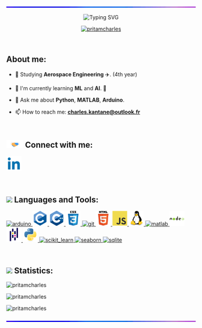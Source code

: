 <p align="center">
    <img src="/assets/gif/line-neon.gif" width="100%", height="50%">
</p>

<p align="center">
    <img src="https://readme-typing-svg.herokuapp.com?font=Permanent+Marker&size=25&duration=2500&pause=1000&color=FFFFFF&center=true&vCenter=true&width=435&lines=Hi+%F0%9F%91%8B%2C+I'm+Pritam+!!!+%E2%9C%A8;Welcome+on+my+GitHub+profile+!" alt="Typing SVG">
</p>


<p align="center">
    <a href="https://github.com/ryo-ma/github-profile-trophy">
        <img src="https://github-profile-trophy.vercel.app/?username=pritamcharles&theme=tokyonight" alt="pritamcharles" />
    </a>
</p>

<br>

<h2>About me:</h2>

- 📖 Studying **Aerospace Engineering** ✈️. (4th year)

- 🌱 I'm currently learning **ML** and **AI**. 🤩

- 💬 Ask me about **Python**, **MATLAB**, **Arduino**.

- 📫 How to reach me: **charles.kantane@outlook.fr**

<br>

## <img src="assets/gif/handshake.gif" width="45"><b> Connect with me:</b>
<p>
    <a href="https://www.linkedin.com/in/pritam-charles-kantane-102b92190/" target="blank">
        <img src="assets/ico/linkedin.png" alt="pritamcharles" height="40" width="40" />
    </a>
</p>

<br>

## <img src="https://media2.giphy.com/media/QssGEmpkyEOhBCb7e1/giphy.gif?cid=ecf05e47a0n3gi1bfqntqmob8g9aid1oyj2wr3ds3mg700bl&rid=giphy.gif" width ="25"><b> Languages and Tools:</b>
<p> <a href="https://www.arduino.cc/" target="_blank" rel="noreferrer">
    <img src="https://cdn.worldvectorlogo.com/logos/arduino-1.svg" alt="arduino" width="40" height="40"/>
    </a>
    <a href="https://www.cprogramming.com/" target="_blank" rel="noreferrer">
        <img src="https://raw.githubusercontent.com/devicons/devicon/master/icons/c/c-original.svg" alt="c" width="40" height="40"/>
    </a>
    <a href="https://www.w3schools.com/cpp/" target="_blank" rel="noreferrer">
        <img src="https://raw.githubusercontent.com/devicons/devicon/master/icons/cplusplus/cplusplus-original.svg" alt="cplusplus" width="40" height="40"/>
    </a>
    <a href="https://www.w3schools.com/css/" target="_blank" rel="noreferrer">
        <img src="https://raw.githubusercontent.com/devicons/devicon/master/icons/css3/css3-original-wordmark.svg" alt="css3" width="40" height="40"/>
    </a>
    <a href="https://git-scm.com/" target="_blank" rel="noreferrer">
        <img src="https://www.vectorlogo.zone/logos/git-scm/git-scm-icon.svg" alt="git" width="40" height="40"/>
    </a>
    <a href="https://www.w3.org/html/" target="_blank" rel="noreferrer">
        <img src="https://raw.githubusercontent.com/devicons/devicon/master/icons/html5/html5-original-wordmark.svg" alt="html5" width="40" height="40"/>
    </a>
    <a href="https://developer.mozilla.org/en-US/docs/Web/JavaScript" target="_blank" rel="noreferrer">
        <img src="https://raw.githubusercontent.com/devicons/devicon/master/icons/javascript/javascript-original.svg" alt="javascript" width="40" height="40"/>
    </a>
    <a href="https://www.linux.org/" target="_blank" rel="noreferrer">
        <img src="https://raw.githubusercontent.com/devicons/devicon/master/icons/linux/linux-original.svg" alt="linux" width="40" height="40"/>
    </a>
    <a href="https://www.mathworks.com/" target="_blank" rel="noreferrer">
        <img src="https://upload.wikimedia.org/wikipedia/commons/2/21/Matlab_Logo.png" alt="matlab" width="40" height="40"/>
    </a>
    <a href="https://nodejs.org" target="_blank" rel="noreferrer">
        <img src="https://raw.githubusercontent.com/devicons/devicon/master/icons/nodejs/nodejs-original-wordmark.svg" alt="nodejs" width="40" height="40"/>
    </a>
    <a href="https://pandas.pydata.org/" target="_blank" rel="noreferrer">
        <img src="https://raw.githubusercontent.com/devicons/devicon/2ae2a900d2f041da66e950e4d48052658d850630/icons/pandas/pandas-original.svg" alt="pandas" width="40" height="40"/>
    </a>
    <a href="https://www.python.org" target="_blank" rel="noreferrer">
        <img src="https://raw.githubusercontent.com/devicons/devicon/master/icons/python/python-original.svg" alt="python" width="40" height="40"/>
    </a>
    <a href="https://scikit-learn.org/" target="_blank" rel="noreferrer">
        <img src="https://upload.wikimedia.org/wikipedia/commons/0/05/Scikit_learn_logo_small.svg" alt="scikit_learn" width="40" height="40"/>
    </a>
    <a href="https://seaborn.pydata.org/" target="_blank" rel="noreferrer">
        <img src="https://seaborn.pydata.org/_images/logo-mark-lightbg.svg" alt="seaborn" width="40" height="40"/>
    </a>
    <a href="https://www.sqlite.org/" target="_blank" rel="noreferrer">
        <img src="https://www.vectorlogo.zone/logos/sqlite/sqlite-icon.svg" alt="sqlite" width="40" height="40"/>
    </a>
</p>

<br>

## <img src="https://media.giphy.com/media/iY8CRBdQXODJSCERIr/giphy.gif" width="35"><b> Statistics:</b>
<p>
    <img src="https://github-readme-stats.vercel.app/api/top-langs?username=pritamcharles&show_icons=true&theme=tokyonight&locale=en" alt="pritamcharles" />
</p>

<p>
    <img src="https://github-readme-stats.vercel.app/api?username=pritamcharles&show_icons=true&theme=tokyonight&locale=en" alt="pritamcharles" />
</p>

<p>
    <img src="https://github-readme-streak-stats.herokuapp.com/?user=pritamcharles&theme=tokyonight" alt="pritamcharles" />
</p>

<p align="center">
    <img src="/assets/gif/line-neon.gif" width="100%", height="50%">
</p>